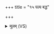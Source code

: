 +++
title = "१५ पल्प बद्ध"

+++
<details><summary>मूलम् (VS)</summary>

पल्प॑ बद्ध॒ वयो॒ इति॑ ॥
</details>